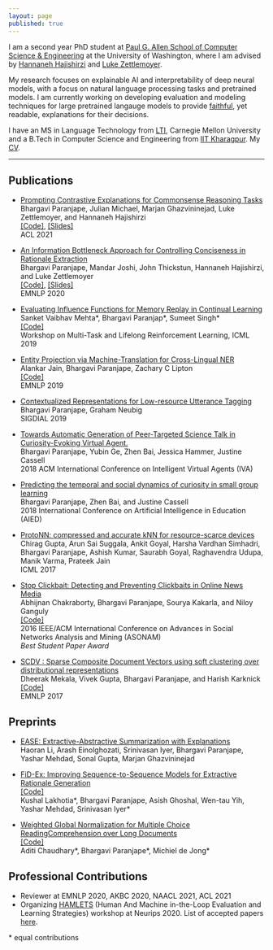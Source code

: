 ```yaml
---
layout: page
published: true
---
```


I am a second year PhD student at [Paul G. Allen School of Computer Science & Engineering](https://www.cs.washington.edu/) at the University of Washington, where I am advised by [Hannaneh Hajishirzi](https://homes.cs.washington.edu/~hannaneh/) and [Luke Zettlemoyer](https://www.cs.washington.edu/people/faculty/lsz).

My research focuses on explainable AI and interpretability of deep neural models, with a focus on natural language processing tasks and pretrained models. I am currently working on developing evaluation and modeling techniques for large pretrained langauge models to provide [faithful](https://arxiv.org/abs/2004.03685), yet readable, explanations for their decisions.

I have an MS in Language Technology from [LTI](https://www.lti.cs.cmu.edu/), Carnegie Mellon University and a B.Tech in Computer Science and Engineering from [IIT Kharagpur](http://cse.iitkgp.ac.in/). My [CV](https://bhargaviparanjape.github.io/documents/Resume_2020.pdf).


---

## Publications

- [Prompting Contrastive Explanations for Commonsense Reasoning Tasks](https://bhargaviparanjape.github.io/documents/contrastive_explanations_ACL2021.pdf)<br />
Bhargavi Paranjape, Julian Michael, Marjan Ghazvininejad, Luke Zettlemoyer, and Hannaneh Hajishirzi <br />
[[Code]](https://github.com/bhargaviparanjape/explainable_qa), [[Slides]](https://bhargaviparanjape.github.io/documents/slides/ACL_2021_contrastive_explanations.pdf) <br />
ACL 2021

- [An Information Bottleneck Approach for Controlling Conciseness in Rationale Extraction](https://bhargaviparanjape.github.io/documents/Explainable_NLU_IB.pdf) <br />
Bhargavi Paranjape, Mandar Joshi, John Thickstun, Hannaneh Hajishirzi, and Luke Zettlemoyer <br />
[[Code]](https://github.com/bhargaviparanjape/RAG-X), [[Slides]](https://bhargaviparanjape.github.io/documents/slides/EMNLP2020_SPARSE_PRIORS.pdf) <br />
EMNLP 2020

- [Evaluating Influence Functions for Memory Replay in Continual Learning](https://drive.google.com/file/d/1RnWl5Nl2iK_uyVvS-l7xGpHmtAqgDkU5/view) <br />
Sanket Vaibhav Mehta\*, Bhargavi Paranjap\*, Sumeet Singh\* <br />
[[Code]](https://github.com/sanketvmehta/continual-learning-nlp) <br />
Workshop on Multi-Task and Lifelong Reinforcement Learning, ICML 2019

- [Entity Projection via Machine-Translation for Cross-Lingual NER](https://arxiv.org/pdf/1909.05356.pdf) <br />
Alankar Jain, Bhargavi Paranjape, Zachary C Lipton <br />
[[Code]](https://github.com/alankarj/cross_lingual_ner) <br />
EMNLP 2019

- [Contextualized Representations for Low-resource Utterance Tagging](https://www.aclweb.org/anthology/W19-5909/) <br />
Bhargavi Paranjape, Graham Neubig <br />
SIGDIAL 2019

- [Towards Automatic Generation of Peer-Targeted Science Talk in Curiosity-Evoking Virtual Agent.](https://zhenbai.io/wp-content/uploads/2018/10/IVA_2018_Camera_Ready.pdf) <br />
Bhargavi Paranjape, Yubin Ge, Zhen Bai, Jessica Hammer, Justine Cassell <br />
2018 ACM International Conference on Intelligent Virtual Agents (IVA)

- [Predicting the temporal and social dynamics of curiosity in small group learning](https://zhenbai.io/wp-content/uploads/2018/08/aied-2018-camera.pdf) <br />
Bhargavi Paranjape, Zhen Bai, and Justine Cassell <br />
2018 International Conference on Artificial Intelligence in Education (AIED)

- [ProtoNN: compressed and accurate kNN for resource-scarce devices](http://proceedings.mlr.press/v70/gupta17a/gupta17a.pdf) <br />
Chirag Gupta, Arun Sai Suggala, Ankit Goyal, Harsha Vardhan Simhadri, Bhargavi Paranjape, Ashish Kumar, Saurabh Goyal, Raghavendra Udupa, Manik Varma, Prateek Jain <br />
ICML 2017

- [Stop Clickbait: Detecting and Preventing Clickbaits in Online News Media](https://bhargaviparanjape.github.io/documents/ASONAM2016.pdf) <br />
Abhijnan Chakraborty, Bhargavi Paranjape, Sourya Kakarla, and Niloy Ganguly <br />
[[Code]](https://github.com/bhargaviparanjape/clickbait) <br />
2016 IEEE/ACM International Conference on Advances in Social Networks Analysis and Mining (ASONAM) <br />
*Best Student Paper Award*

- [SCDV : Sparse Composite Document Vectors using soft clustering over distributional representations](https://arxiv.org/pdf/1612.06778.pdf) <br />
Dheerak Mekala, Vivek Gupta, Bhargavi Paranjape, and Harish Karknick <br />
[[Code]](https://github.com/dheeraj7596/SCDV) <br />
EMNLP 2017


## Preprints

- [EASE: Extractive-Abstractive Summarization with Explanations](https://arxiv.org/abs/2105.06982) <br />
Haoran Li, Arash Einolghozati, Srinivasan Iyer, Bhargavi Paranjape, Yashar Mehdad, Sonal Gupta, Marjan Ghazvininejad

- [FiD-Ex: Improving Sequence-to-Sequence Models for Extractive Rationale Generation](https://arxiv.org/abs/2012.15482) <br />
[[Code]](https://github.com/facebookresearch/FiD) <br />
Kushal Lakhotia*, Bhargavi Paranjape, Asish Ghoshal, Wen-tau Yih, Yashar Mehdad, Srinivasan Iyer*

- [Weighted Global Normalization for Multiple Choice ReadingComprehension over Long Documents](https://arxiv.org/pdf/1812.02253.pdf) <br />
[[Code]](https://github.com/Aditi138/project747) <br />
Aditi Chaudhary\*, Bhargavi Paranjape\*, Michiel de Jong\* <br />

## Professional Contributions

- Reviewer at EMNLP 2020, AKBC 2020, NAACL 2021, ACL 2021
- Organizing [HAMLETS](https://hamlets-workshop.github.io/) (Human And Machine in-the-Loop Evaluation and Learning Strategies) workshop at Neurips 2020. List of accepted papers [here](https://hamlets-workshop.github.io/schedule/).


\* equal contributions
